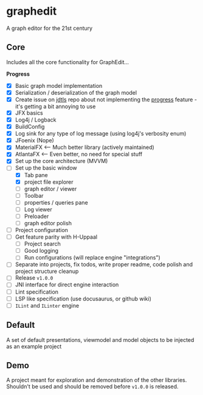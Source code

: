 # graphedit
A graph editor for the 21st century

## Core
Includes all the core functionality for GraphEdit...

**Progress**
 - [x] Basic graph model implementation
 - [x] Serialization / deserialization of the graph model
 - [x] Create issue on [jdtls](https://github.com/eclipse/eclipse.jdt.ls) repo about not implementing the [progress](https://microsoft.github.io/language-server-protocol/specifications/lsp/3.17/specification/#progress) feature - it's getting a bit annoying to use
 - [x] JFX basics
 - [x] Log4j / Logback
 - [x] BuildConfig
 - [x] Log sink for any type of log message (using log4j's verbosity enum)
 - [x] JFoenix (Nope)
 - [x] MaterialFX <-- Much better library (actively maintained)
 - [x] AtlantaFX <-- Even better, no need for special stuff
 - [x] Set up the core architecture (MVVM)
 - [ ] Set up the basic window
   - [x] Tab pane
   - [x] project file explorer
   - [ ] graph editor / viewer
   - [ ] Toolbar
   - [ ] properties / queries pane
   - [ ] Log viewer
   - [ ] Preloader
   - [ ] graph editor polish
 - [ ] Project configuration
 - [ ] Get feature parity with H-Uppaal
   - [ ] Project search
   - [ ] Good logging
   - [ ] Run configurations (will replace engine "integrations")
 - [ ] Separate into projects, fix todos, write proper readme, code polish and project structure cleanup
 - [ ] Release `v1.0.0`
 - [ ] JNI interface for direct engine interaction
 - [ ] Lint specification
 - [ ] LSP like specification (use docusaurus, or github wiki)
 - [ ] `ILint` and `ILinter` engine

## Default
A set of default presentations, viewmodel and model objects to be injected as an example project

## Demo
A project meant for exploration and demonstration of the other libraries. Shouldn't be used and should be removed before `v1.0.0` is released.

